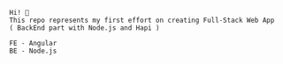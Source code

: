 
    Hi! 👋
    This repo represents my first effort on creating Full-Stack Web App 
    ( BackEnd part with Node.js and Hapi )

    FE - Angular
    BE - Node.js

